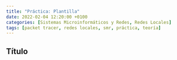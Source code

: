 ```yaml
---
title: "Práctica: Plantilla"
date: 2022-02-04 12:20:00 +0100
categories: [Sistemas Microinformáticos y Redes, Redes Locales]
tags: [packet tracer, redes locales, smr, práctica, teoría]
---
```


## Título